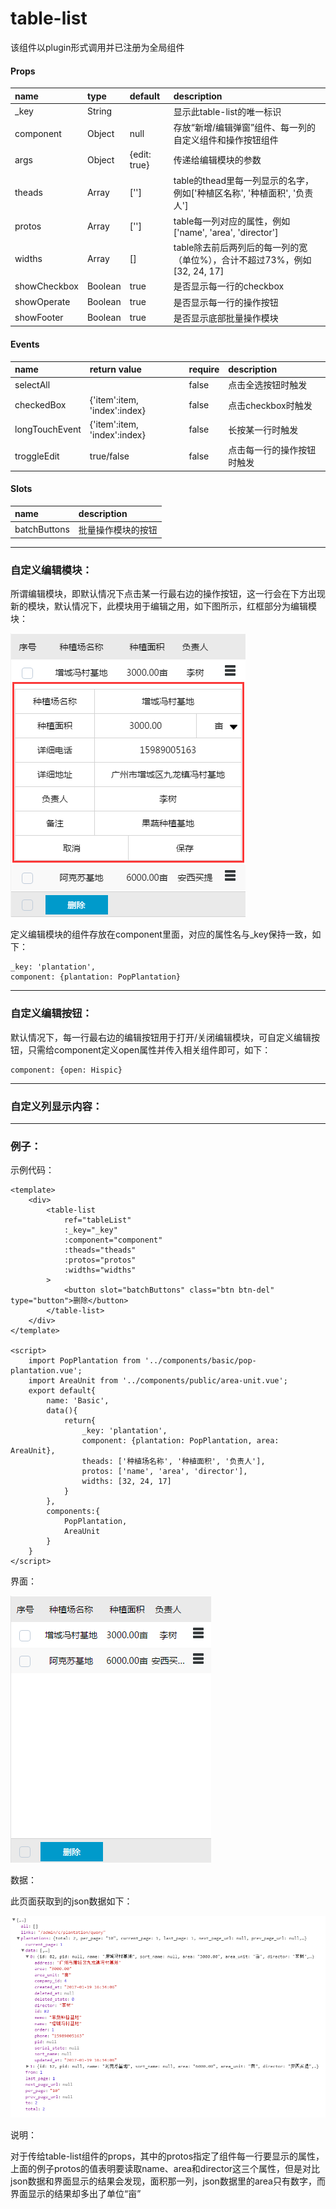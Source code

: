 # table-list

该组件以plugin形式调用并已注册为全局组件

#### Props

| name | type | default | description |
| :--- | :--- | :--- | :--- |
| \_key | String |  | 显示此table-list的唯一标识 |
| component | Object | null | 存放“新增/编辑弹窗”组件、每一列的自定义组件和操作按钮组件 |
| args | Object | {edit: true} | 传递给编辑模块的参数 |
| theads | Array | \[''\] | table的thead里每一列显示的名字，例如\['种植区名称', '种植面积', '负责人'\] |
| protos | Array | \[''\] | table每一列对应的属性，例如\['name', 'area', 'director'\] |
| widths | Array | \[\] | table除去前后两列后的每一列的宽（单位%），合计不超过73%，例如\[32, 24, 17\] |
| showCheckbox | Boolean | true | 是否显示每一行的checkbox |
| showOperate | Boolean | true | 是否显示每一行的操作按钮 |
| showFooter | Boolean | true | 是否显示底部批量操作模块 |

#### Events

| name | return value | require | description |
| :--- | :--- | :--- | :--- |
| selectAll |  | false | 点击全选按钮时触发 |
| checkedBox | {'item':item, 'index':index} | false | 点击checkbox时触发 |
| longTouchEvent | {'item':item, 'index':index} | false | 长按某一行时触发 |
| troggleEdit | true/false | false | 点击每一行的操作按钮时触发 |

#### Slots

| name | description |
| :--- | :--- |
| batchButtons | 批量操作模块的按钮 |

---

### 自定义编辑模块：

所谓编辑模块，即默认情况下点击某一行最右边的操作按钮，这一行会在下方出现新的模块，默认情况下，此模块用于编辑之用，如下图所示，红框部分为编辑模块：

![](/assets/QQ截图20170221113445.png)

定义编辑模块的组件存放在component里面，对应的属性名与\_key保持一致，如下：

```
_key: 'plantation',
component: {plantation: PopPlantation}
```

---

### 自定义编辑按钮：

默认情况下，每一行最右边的编辑按钮用于打开/关闭编辑模块，可自定义编辑按钮，只需给component定义open属性并传入相关组件即可，如下：

```
component: {open: Hispic}
```

---

### 自定义列显示内容：



---

### 例子：

示例代码：

```
<template>
    <div>
        <table-list
            ref="tableList"
            :_key="_key"
            :component="component"
            :theads="theads"
            :protos="protos"
            :widths="widths"
        >
            <button slot="batchButtons" class="btn btn-del" type="button">删除</button>
        </table-list>
    </div>
</template>

<script>
    import PopPlantation from '../components/basic/pop-plantation.vue';
    import AreaUnit from '../components/public/area-unit.vue';
    export default{
        name: 'Basic',
        data(){
            return{
                _key: 'plantation',
                component: {plantation: PopPlantation, area: AreaUnit},
                theads: ['种植场名称', '种植面积', '负责人'],
                protos: ['name', 'area', 'director'],
                widths: [32, 24, 17]
            }
        },
        components:{
            PopPlantation,
            AreaUnit
        }
    }
</script>
```

界面：

![](/assets/QQ截图20170221113019.png)

数据：

此页面获取到的json数据如下：

![](/assets/QQ截图20170221114022.png)

说明：

对于传给table-list组件的props，其中的protos指定了组件每一行要显示的属性，上面的例子protos的值表明要读取name、area和director这三个属性，但是对比json数据和界面显示的结果会发现，面积那一列，json数据里的area只有数字，而界面显示的结果却多出了单位“亩”

